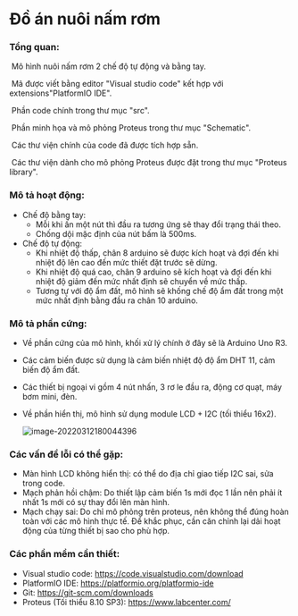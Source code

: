 # Đồ án nuôi nấm rơm

### Tổng quan:

​	Mô hình nuôi nấm rơm 2 chế độ tự động và bằng tay.

​	Mã được viết bằng editor "Visual studio code" kết hợp với extensions"PlatformIO IDE".

​	Phần code chính trong thư mục "src".

​	Phần minh họa và mô phỏng Proteus trong thư mục "Schematic".

​	Các thư viện chính của code đã được tích hợp sẵn.

​	Các thư viện dành cho mô phỏng Proteus được đặt trong thư mục "Proteus library".

### Mô tả hoạt động:

- Chế độ bằng tay:
  - Mỗi khi ấn một nút thì đầu ra tương ứng sẽ thay đổi trạng thái theo.
  - Chống dội mặc định của nút bấm là 500ms.
- Chế độ tự động:
  - Khi nhiệt độ thấp, chân 8 arduino sẽ được kích hoạt và đợi đến khi nhiệt độ lên cao đến mức thiết đặt trước sẽ dừng.
  - Khi nhiệt độ quá cao, chân 9 arduino sẽ kích hoạt và đợi đến khi nhiệt độ giảm đến mức nhất định sẽ chuyển về mức thấp.
  - Tương tự với độ ẩm đất, mô hình sẽ khống chế độ ẩm đất trong một mức nhất định bằng đầu ra chân 10 arduino.

### Mô tả phần cứng:

- Về phần cứng của mô hình, khối xử lý chính ở đây sẽ là Arduino Uno R3.

- Các cảm biến được sử dụng là cảm biến nhiệt độ độ ẩm DHT 11, cảm biến độ ẩm đất.

- Các thiết bị ngoại vi gồm 4 nút nhấn, 3 rơ le đầu ra, động cơ quạt, máy bơm mini, đèn.

- Về phần hiển thị, mô hình sử dụng module LCD + I2C (tối thiểu 16x2).

  ![image-20220312180044396](C:\Users\davuo\AppData\Roaming\Typora\typora-user-images\image-20220312180044396.png)



### Các vấn đề lỗi có thể gặp:

- Màn hình LCD không hiển thị: có thể do địa chỉ giao tiếp I2C sai, sửa trong code.
- Mạch phản hồi chậm: Do thiết lập cảm biến 1s mới đọc 1 lần nên phải ít nhất 1s mới có sự thay đổi lên màn hình.
- Mạch chạy sai: Do chỉ mô phỏng trên proteus, nên không thể đúng hoàn toàn với các mô hình thực tế. Để khắc phục, cần căn chỉnh lại dải hoạt động của từng thiết bị sao cho phù hợp.



### Các phần mềm cần thiết:

- Visual studio code: https://code.visualstudio.com/download
- PlatformIO IDE: https://platformio.org/platformio-ide
- Git: https://git-scm.com/downloads
- Proteus (Tối thiểu 8.10 SP3): https://www.labcenter.com/
